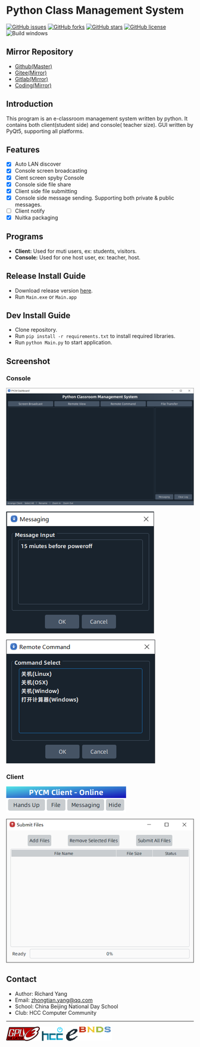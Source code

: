 # Python Class Management System

[![GitHub issues](https://img.shields.io/github/issues/yangzhongtian001/PYCM)](https://github.com/yangzhongtian001/PYCM/issues)
[![GitHub forks](https://img.shields.io/github/forks/yangzhongtian001/PYCM)](https://github.com/yangzhongtian001/PYCM/network)
[![GitHub stars](https://img.shields.io/github/stars/yangzhongtian001/PYCM)](https://github.com/yangzhongtian001/PYCM/stargazers)
[![GitHub license](https://img.shields.io/github/license/yangzhongtian001/PYCM)](https://github.com/yangzhongtian001/PYCM)
![Build windows](https://github.com/yangzhongtian001/PYCM/actions/workflows/build-windows.yml/badge.svg)

## Mirror Repository

* [Github(Master)](https://github.com/yangzhongtian001/PYCM)
* [Gitee(Mirror)](https://gitee.com/yangzhongtian/PYCM)
* [Gitlab(Mirror)](https://gitlab.com/yangzhongtian/PYCM)
* [Coding(Mirror)](https://yangzhongtian.coding.net/public/PYCM/PYCM/git/files)

## Introduction

This program is an e-classroom management system written by python. It contains both client(student side) and console(
teacher size). GUI written by PyQt5, supporting all platforms.

## Features

* [x] Auto LAN discover
* [x] Console screen broadcasting
* [x] Cient screen spyby Console
* [X] Console side file share
* [x] Client side file submitting
* [x] Console side message sending. Supporting both private & public messages.
* [ ] Client notify
* [x] Nuitka packaging

## Programs

* **Client:** Used for muti users, ex: students, visitors.
* **Console:** Used for one host user, ex: teacher, host.

## Release Install Guide

* Download release version [here](https://github.com/yangzhongtian001/PYCM/releases).
* Run `Main.exe` or `Main.app`

## Dev Install Guide

* Clone repository.
* Run `pip install -r requirements.txt` to install required libraries.
* Run `python Main.py` to start application.

## Screenshot

### Console

![Dashboard](Images/Console/Dashboard.png)

![Message send](Images/Console/MessageSend.png)

![Remote command](Images/Console/RemoteCommand.png)

### Client

![Main](Images/Client/Main.png)

![File transfer](Images/Client/FileTransfer.png)

## Contact

* Author: Richard Yang
* Email: zhongtian.yang@qq.com
* School: China Beijing National Day School
* Club: HCC Computer Community

---

![GPLv3 or later](Images/Logo/GPLv3OrLater.png) 
![HCC Computer Community](Images/Logo/HCC.png)
![BNDSE](Images/Logo/BNDSE.png)
